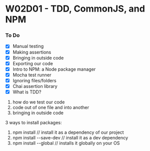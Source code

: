 # W02D01 - TDD, CommonJS, and NPM

### To Do
- [x] Manual testing
- [x] Making assertions
- [x] Bringing in outside code
- [x] Exporting our code
- [x] Intro to NPM: a Node package manager
- [x] Mocha test runner
- [x] Ignoring files/folders
- [x] Chai assertion library
- [x] What is TDD?

1. how do we test our code
2. code out of one file and into another
3. bringing in outside code

3 ways to install packages:
1. npm install <package-name> // install it as a dependency of our project
2. npm install --save-dev <package-name> // install it as a dev dependency
3. npm install --global <package-name> // installs it globally on your OS
